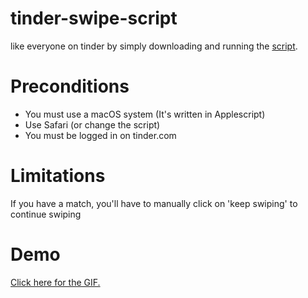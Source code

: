 # tinder-swipe-script
like everyone on tinder by simply downloading and running the [script](https://github.com/Kevin-De-Koninck/tinder-swipe-script/blob/master/TinderBot.scpt?raw=true).

# Preconditions
- You must use a macOS system (It's written in Applescript)
- Use Safari (or change the script)
- You must be logged in on tinder.com

# Limitations
If you have a match, you'll have to manually click on 'keep swiping' to continue swiping

# Demo
[Click here for the GIF.](https://github.com/Kevin-De-Koninck/tinder-swipe-script/blob/master/GGdsGcC7zs.gif)
